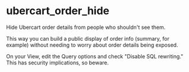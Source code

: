 # ubercart_order_hide
Hide Ubercart order details from people who shouldn't see them.

This way you can build a public display of order info (summary, for example) without needing to worry about order details being exposed.

On your View, edit the Query options and check "Disable SQL rewriting." This has security implications, so beware.
